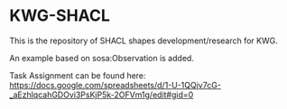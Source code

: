 # KWG-SHACL
This is the repository of SHACL shapes development/research for KWG. 

An example based on sosa:Observation is added. 

Task Assignment can be found here: https://docs.google.com/spreadsheets/d/1-U-1QQjv7cG-_aEzhlqcahGDOvi3PsKjP5k-2OFVm1g/edit#gid=0
